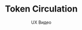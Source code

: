 ---
layout: embed
permalink: apps/mint/architectures/token-circulation/ux-videos
lang: ru
page_id: apps-mint-architectures-token-circulation-video


title: Token Circulation
subtitle: UX Видео
backUrl: /ru/apps/mint/architectures/token-circulation

description: Diagrams
---